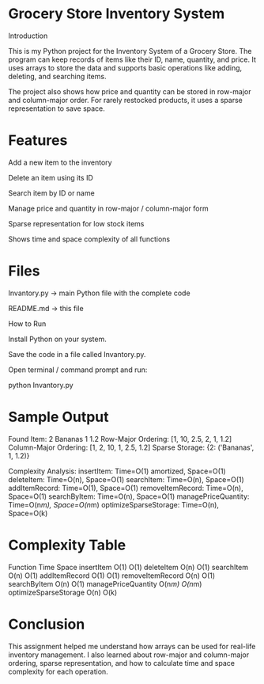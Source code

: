 # Grocery Store Inventory System 
Introduction

This is my Python project for the Inventory System of a Grocery Store.
The program can keep records of items like their ID, name, quantity, and price.
It uses arrays to store the data and supports basic operations like adding, deleting, and searching items.

The project also shows how price and quantity can be stored in row-major and column-major order.
For rarely restocked products, it uses a sparse representation to save space.

# Features

Add a new item to the inventory

Delete an item using its ID

Search item by ID or name

Manage price and quantity in row-major / column-major form

Sparse representation for low stock items

Shows time and space complexity of all functions

# Files

Invantory.py → main Python file with the complete code

README.md → this file

How to Run

Install Python on your system.

Save the code in a file called Invantory.py.

Open terminal / command prompt and run:

python Invantory.py

# Sample Output
Found Item: 2 Bananas 1 1.2
Row-Major Ordering: [1, 10, 2.5, 2, 1, 1.2]
Column-Major Ordering: [1, 2, 10, 1, 2.5, 1.2]
Sparse Storage: {2: ('Bananas', 1, 1.2)}

Complexity Analysis:
insertItem: Time=O(1) amortized, Space=O(1)
deleteItem: Time=O(n), Space=O(1)
searchItem: Time=O(n), Space=O(1)
addItemRecord: Time=O(1), Space=O(1)
removeItemRecord: Time=O(n), Space=O(1)
searchByItem: Time=O(n), Space=O(1)
managePriceQuantity: Time=O(n*m), Space=O(n*m)
optimizeSparseStorage: Time=O(n), Space=O(k)

# Complexity Table
Function	Time	Space
insertItem	O(1)	O(1)
deleteItem	O(n)	O(1)
searchItem	O(n)	O(1)
addItemRecord	O(1)	O(1)
removeItemRecord	O(n)	O(1)
searchByItem	O(n)	O(1)
managePriceQuantity	O(n*m)	O(n*m)
optimizeSparseStorage	O(n)	O(k)

# Conclusion

This assignment helped me understand how arrays can be used for real-life inventory management.
I also learned about row-major and column-major ordering, sparse representation, and how to calculate time and space complexity for each operation.


